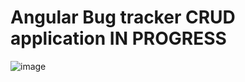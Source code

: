 # Angular Bug tracker CRUD application IN PROGRESS
![image](https://user-images.githubusercontent.com/40246928/197655814-d5b3f195-b3c7-4e60-b129-46887a77f265.png)
